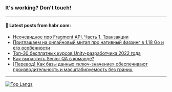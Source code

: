 ### It's working? Don't touch!

---
<!--
#### 🛠️ Technical stack:

![C++](https://img.shields.io/badge/C++-informational?logo=c%2B%2B&style=flat&logoColor=white&color=9C033A)
![Java](https://img.shields.io/badge/Java-informational?logo=java&style=flat&logoColor=white&color=007396)
![Kotlin](https://img.shields.io/badge/Kotlin-informational?logo=Kotlin&style=flat&logoColor=white&color=0095D5)
![JS](https://img.shields.io/badge/JS-informational?logo=javaScript&style=flat&logoColor=black&color=F7Df1E) <br>
![HTML5](https://img.shields.io/badge/HTML5-informational?logo=html5&style=flat&logoColor=white&color=E34F26)
![CSS3](https://img.shields.io/badge/CSS3-informational?logo=css3&style=flat&logoColor=white&color=157286)
![Sass](https://img.shields.io/badge/Saas-informational?logo=sass&style=flat&logoColor=white&color=hotpink)
![PHP](https://img.shields.io/badge/PHP-informational?logo=php&style=flat&logoColor=white&color=777BB4) <br>
![WebPAck](https://img.shields.io/badge/WebPack-informational?logo=webPack&style=flat&logoColor=white&color=FF6F00)
![Bootstrap](https://img.shields.io/badge/Bootstrap-informational?logo=Bootstrap&style=flat&logoColor=white&color=7952B3)
![MySQL](https://img.shields.io/badge/MySQL-informational?logo=MySQL&style=flat&logoColor=white&color=00f) <br>
![NodeJS](https://img.shields.io/badge/NodeJS-informational?logo=node.js&style=flat&logoColor=white&color=43853D)
![Spring](https://img.shields.io/badge/Spring-informational?logo=Spring&style=flat&logoColor=white&color=0A9EDC)
![Angular](https://img.shields.io/badge/Vue-informational?logo=vue.js&style=flat&logoColor=white&color=red)
![Git](https://img.shields.io/badge/Git-informational?logo=git&style=flat&logoColor=white&color=darkorange)

___
-->

#### 💬 Latest posts from habr.com:

<!-- BLOG-POST-LIST:START -->
- [Неочевидное про Fragment API. Часть 1. Транзакции](https://habr.com/ru/post/688222/?utm_source=habrahabr&utm_medium=rss&utm_campaign=688222)
- [Приглашаем на онлайновый митап про нативный фаззинг в 1.18 Go и его особенности](https://habr.com/ru/post/688242/?utm_source=habrahabr&utm_medium=rss&utm_campaign=688242)
- [Топ-30 бесплатных курсов Unity-разработчика 2022 года](https://habr.com/ru/post/688210/?utm_source=habrahabr&utm_medium=rss&utm_campaign=688210)
- [Как вырастить Senior QA в команде?](https://habr.com/ru/post/688192/?utm_source=habrahabr&utm_medium=rss&utm_campaign=688192)
- [[Перевод] Как базы данных «ключ-значение» обеспечивают производительность и масштабируемость без границ](https://habr.com/ru/post/685402/?utm_source=habrahabr&utm_medium=rss&utm_campaign=685402)
<!-- BLOG-POST-LIST:END -->

---

[![Top Langs](https://github-readme-stats.vercel.app/api/top-langs/?username=zloylis&layout=compact&hide_border=true&theme=dracula)](https://github.com/zloylis)
